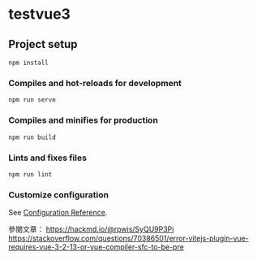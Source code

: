# testvue3

## Project setup
```
npm install
```

### Compiles and hot-reloads for development
```
npm run serve
```

### Compiles and minifies for production
```
npm run build
```

### Lints and fixes files
```
npm run lint
```

### Customize configuration
See [Configuration Reference](https://cli.vuejs.org/config/).

參閱文章：
https://hackmd.io/@rpwis/SyQU9P3Pi
https://stackoverflow.com/questions/70386501/error-vitejs-plugin-vue-requires-vue-3-2-13-or-vue-compiler-sfc-to-be-pre
